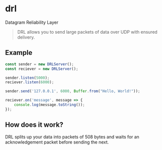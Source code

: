 # drl

Datagram Reliability Layer

> DRL allows you to send large packets of data over UDP with ensured delivery.

## Example

``` javascript
const sender = new DRLServer();
const reciever = new DRLServer();

sender.listen(5000);
reciever.listen(6000);

sender.send('127.0.0.1', 6000, Buffer.from("Hello, World!"));

reciever.on('message', message => {
	console.log(message.toString());
});
```

## How does it work?

DRL splits up your data into packets of 508 bytes and waits for an acknowledgement packet before sending the next.
